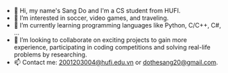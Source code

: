 - 👋 Hi, my name's Sang Do and I'm a CS student from HUFI.
- 👀 I’m interested in soccer, video games, and traveling.
- 🌱 I’m currently learning programming languages like Python, C/C++, C#, ...
- 💞️ I’m looking to collaborate on exciting projects to gain more experience, participating in coding competitions and solving real-life problems by researching.
- 📫 Contact me: 2001203004@hufi.edu.vn or dothesang20@gmail.com.

<!---
Sang0920/Sang0920 is a ✨ special ✨ repository because its `README.md` (this file) appears on your GitHub profile.
You can click the Preview link to take a look at your changes.
--->
